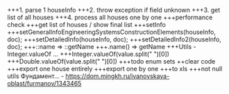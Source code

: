 +++1. parse 1 houseInfo
+++2. throw exception if field unknown
+++3. get list of all houses
+++4. process all houses one by one
+++performance check
+++get list of houses / show final list
+++setInfo
+++setGeneralInfoEngineeringSystemsConstructionElements(houseInfo, doc);
+++setDetailedInfo(houseInfo, doc);
+++setDetailedInfo2(houseInfo, doc);
+++::name => ::getName
+++.name() => getName
+++Utils - Integer.valueOf ...
+++Integer.valueOf(value.split(" ")[0])
+++Double.valueOf(value.split(" ")[0])
+++todo enum sets
++clear code
+++export one house entirely
+++export one by one
+++to xls
+++not null utils
Фундамент... - https://dom.mingkh.ru/ivanovskaya-oblast/furmanov/1343465


